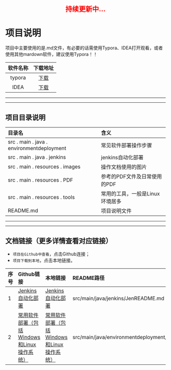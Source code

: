 <h2 style="text-align: center;color:red">持续更新中...</h2>


# 项目说明
项目中主要使用的是.md文件，有必要的话需使用Typora、IDEA打开观看，或者使用其他mardown软件，建议使用Typora！！

软件名称|下载地址
:---:|:---:
typora|[下载](https://www.typora.io/#windows)
IDEA|[下载](https://www.jetbrains.com/idea/download/#section=windows)

---
---
## 项目目录说明
目录名|含义
:----|:---
src . main . java . environmentdeployment|常见软件部署操作步骤
src . main . java . jenkins|jenkins自动化部署
src . main . resources . images |操作文档使用的图片
src . main . resources . PDF |参考的PDF文件及日常使用的PDF
src . main . resources . tools |常用的工具，一般是Linux环境居多
README.md|项目说明文件

---
---
## 文档链接（更多详情查看对应链接）
* `项目在Github中查看`，点击Github连接；
* `项目下载到本地`，点击本地链接。

序号|Github链接|本地链接|README路径
:---|:---|:---|:---
1|[Jenkins自动化部署](https://github.com/ZHoodLum/software-architect/blob/master/src/main/java/jenkins/JenREADME.md)|[Jenkins自动化部署](src/main/java/jenkins/JenREADME.md)|src/main/java/jenkins/JenREADME.md
2|[常用软件部署（包括Windows和Linux操作系统）](https://github.com/ZHoodLum/software-architect/blob/master/src/main/java/environmentdeployment/EnvREADME.md)|[常用软件部署（包括Windows和Linux操作系统）](src/main/java/environmentdeployment/EnvREADME.md)|src/main/java/environmentdeployment/EnvREADME.md




